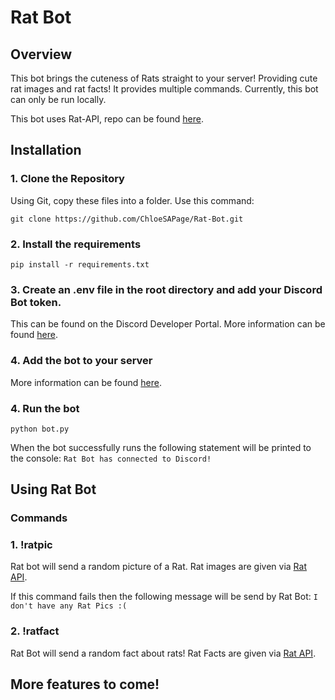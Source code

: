 # Rat Bot

## Overview

This bot brings the cuteness of Rats straight to your server! Providing cute rat images and rat facts! It provides multiple commands. Currently, this bot can only be run locally. 

This bot uses Rat-API, repo can be found [here](https://github.com/ChloeSAPage/Rat-API.git).

## Installation

### 1. Clone the Repository

Using Git, copy these files into a folder. 
Use this command:
```
git clone https://github.com/ChloeSAPage/Rat-Bot.git
```

### 2. Install the requirements 

```
pip install -r requirements.txt
```

### 3. Create an .env file in the root directory and add your Discord Bot token. 

This can be found on the Discord Developer Portal. More information can be found [here](https://github.com/reactiflux/discord-irc/wiki/Creating-a-discord-bot-&-getting-a-token).


### 4. Add the bot to your server

More information can be found [here](https://github.com/reactiflux/discord-irc/wiki/Creating-a-discord-bot-&-getting-a-token).

### 4. Run the bot

```
python bot.py
```

When the bot successfully runs the following statement will be printed to the console: `Rat Bot has connected to Discord!`

## Using Rat Bot

### Commands

### 1. !ratpic
 Rat bot will send a random picture of a Rat. Rat images are given via [Rat API](https://github.com/ChloeSAPage/Rat-API.git).

 If this command fails then the following message will be send by Rat Bot: `I don't have any Rat Pics :(`


### 2. !ratfact

Rat Bot will send a random fact about rats!
Rat Facts are given via [Rat API](https://github.com/ChloeSAPage/Rat-API.git).

## More features to come!
